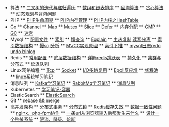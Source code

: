 * 算法
** [二叉树的迭代与递归遍历](leetcode/二叉树的遍历.md)
** [数组和链表排序](leetcode/数组排序.md)
** [回溯算法](leetcode/回溯.md)
** [贪心算法](leetcode)
** [动态规划与背包问题](leetcode)
* PHP
** [PHP生命周期](PHP/PHP生命周期.md)
** [PHP内存管理](PHP/PHP内存管理.md)
** [PHP内核之HashTable](PHP/PHP数组底层实现.md)
* Go
** [Channel](Go/深入理解Go-channel.md)
** [Map](Go/深入理解Go-Map.md)
** [Mutex](Go/深入理解Go-mutex.md)
** [Slice](Go/深入理解Go-slice.md)
** [Defer](Go/深入理解Go语言-Defer.md)
** [内存分配](Go/深入理解Go语言-内存分配.md)
** [GMP](Go/深入理解Go语言-协程调度原理.md)
** [GC](Go/深入理解Go语言-垃圾回收原理-GC.md)
** [迷宫](Go/Go-迷宫-广度优先算法.md)
* Mysql
** [配置文件](Mysql/mysql-配置文件解析.md)
** [索引](Mysql/mysql-索引.md)
** [慢查询](Mysql/mysql-慢查询日志.md)
** [Explain](Mysql/mysql-SQL性能分析-查询计划字段解析.md)
** [主从复制,读写分离](Mysql/mysql-主从复制.md)
** [索引数据结构](Mysql/Mysql索引为什么用B-树而不是平衡二叉树.md)
** [慢sql分析](Mysql/分析为什么一条sql执行很慢.md)
** [MVCC实现原理](Mysql/MVCC实现原理.md)
** [索引下推](Mysql/索引下推.md)
** [mysql日志redo undo binlog](Mysql)
* Redis
** [常用配置](Redis/redis常用配置.md)
** [底层数据结构](Redis/redis-底层数据结构.md)
** [详解redis跳跃表](Redis/redis-跳跃表.md)
** [持久化](Redis/redis-持久化.md)
** [集群与分布式](Redis/redis集群与分布式.md)
** [延迟队列](Redis/手写redis延时队列.md)
* Linux网络编程
** [Tcp](Linux网络编程/linux网络编程-1-tcp.md)
** [Socket](Linux网络编程/linux网络编程-2-socket.md)
** [I/O多路复用](Linux网络编程/linux网络编程-4-多路I-O复用.md)
** [Epoll反应堆](Linux网络编程/linux网络编程-6-epoll反应堆.md)
** [线程池](Linux网络编程/linux网络编程-7-线程池.md)
** [linux系统学习笔记](Linux网络编程/linux系统.md)
* 消息队列
** [Kafka学习笔记](消息队列)
** [RabbitMq学习笔记](消息队列)
** [消息队列](消息队列/消息队列.md)
* Kubernetes
** [学习笔记-容器](Kubernetea/学习笔记-容器.md)
* ElasticSearch
** [ElasticSearch](高并发架构/搜索引擎-ES.md)
* Git
** [rebase && merge](Git)
* 高并发架构
** [分布式事务](高并发架构/分布式事务.md)
** [分布式锁](高并发架构/分布式锁.md)
** [Redis缓存失效](高并发架构/redis缓存击穿、雪崩、穿透.md)
** [数据一致性问题](高并发架构/数据库与缓存双写不一致的问题.md)
** [nginx、php-fpm协作](高并发架构/详细解析nginx、php-fpm、php是如何协作的.md)
** [一条url从浏览器输入后都发生来什么](高并发架构/一条url从浏览器输入后都发生来什么.md)
** [设计一个秒杀系统](高并发架构)
** [限流、降级、熔断](高并发架构)
